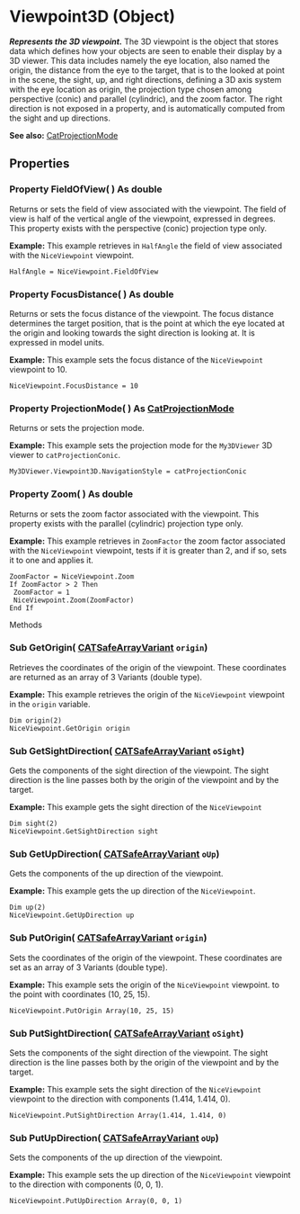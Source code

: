 # Viewpoint3D (Object)

**_Represents the 3D viewpoint._**
The 3D viewpoint is the object that stores data which defines how your objects are seen to enable their display by a 3D viewer. This data includes namely the eye location, also named the origin, the distance from the eye to the target, that is to the looked at point in the scene, the sight, up, and right directions, defining a 3D axis system with the eye location as origin, the projection type chosen among perspective (conic) and parallel (cylindric), and the zoom factor. The right direction is not exposed in a property, and is automatically computed from the sight and up directions.

**See also:**      [CatProjectionMode](../InfInterfaces/enum_CatProjectionMode_60760.md)

## Properties

### Property **FieldOfView**( ) As double

Returns or sets the field of view associated with the viewpoint. The field of view is half of the vertical angle of the viewpoint, expressed in degrees. This property exists with the perspective (conic) projection type only.

**Example:**      This example retrieves in `HalfAngle` the field of view associated with the `NiceViewpoint` viewpoint.

```VBScript
HalfAngle = NiceViewpoint.FieldOfView

```

### Property **FocusDistance**( ) As double

Returns or sets the focus distance of the viewpoint. The focus distance determines the target position, that is the point at which the eye located at the origin and looking towards the sight direction is looking at. It is expressed in model units.

**Example:**      This example sets the focus distance of the `NiceViewpoint` viewpoint to 10.

```VBScript
NiceViewpoint.FocusDistance = 10

```

### Property **ProjectionMode**( ) As [CatProjectionMode](../InfInterfaces/enum_CatProjectionMode_60760.md)

Returns or sets the projection mode.

**Example:**      This example sets the projection mode for the `My3DViewer` 3D viewer to `catProjectionConic`.

```VBScript
My3DViewer.Viewpoint3D.NavigationStyle = catProjectionConic

```

### Property **Zoom**( ) As double

Returns or sets the zoom factor associated with the viewpoint. This property exists with the parallel (cylindric) projection type only.

**Example:**      This example retrieves in `ZoomFactor` the zoom factor associated with the `NiceViewpoint` viewpoint, tests if it is greater than 2, and if so, sets it to one and applies it.

```VBScript
ZoomFactor = NiceViewpoint.Zoom
If ZoomFactor > 2 Then
 ZoomFactor = 1
 NiceViewpoint.Zoom(ZoomFactor)
End If

```

Methods

### Sub **GetOrigin**( [CATSafeArrayVariant](../System/typedef_CATSafeArrayVariant_73843.md)  `origin`)

Retrieves the coordinates of the origin of the viewpoint. These coordinates are returned as an array of 3 Variants (double type).

**Example:**      This example retrieves the origin of the `NiceViewpoint` viewpoint in the `origin` variable.

```VBScript
Dim origin(2)
NiceViewpoint.GetOrigin origin

```

### Sub **GetSightDirection**( [CATSafeArrayVariant](../System/typedef_CATSafeArrayVariant_73843.md)  `oSight`)

Gets the components of the sight direction of the viewpoint. The sight direction is the line passes both by the origin of the viewpoint and by the target.

**Example:**      This example gets the sight direction of the `NiceViewpoint`

```VBScript
Dim sight(2)
NiceViewpoint.GetSightDirection sight

```

### Sub **GetUpDirection**( [CATSafeArrayVariant](../System/typedef_CATSafeArrayVariant_73843.md)  `oUp`)

Gets the components of the up direction of the viewpoint.

**Example:**      This example gets the up direction of the `NiceViewpoint`.

```VBScript
Dim up(2)
NiceViewpoint.GetUpDirection up

```

### Sub **PutOrigin**( [CATSafeArrayVariant](../System/typedef_CATSafeArrayVariant_73843.md)  `origin`)

Sets the coordinates of the origin of the viewpoint. These coordinates are set as an array of 3 Variants (double type).

**Example:**      This example sets the origin of the `NiceViewpoint` viewpoint. to the point with coordinates (10, 25, 15).

```VBScript
NiceViewpoint.PutOrigin Array(10, 25, 15)

```

### Sub **PutSightDirection**( [CATSafeArrayVariant](../System/typedef_CATSafeArrayVariant_73843.md)  `oSight`)

Sets the components of the sight direction of the viewpoint. The sight direction is the line passes both by the origin of the viewpoint and by the target.

**Example:**      This example sets the sight direction of the `NiceViewpoint` viewpoint to the direction with components (1.414, 1.414, 0).

```VBScript
NiceViewpoint.PutSightDirection Array(1.414, 1.414, 0)

```

### Sub **PutUpDirection**( [CATSafeArrayVariant](../System/typedef_CATSafeArrayVariant_73843.md)  `oUp`)

Sets the components of the up direction of the viewpoint.

**Example:**      This example sets the up direction of the `NiceViewpoint` viewpoint to the direction with components (0, 0, 1).

```VBScript
NiceViewpoint.PutUpDirection Array(0, 0, 1)

```